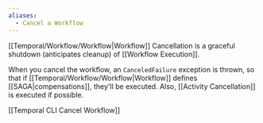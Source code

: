 ```yaml
---
aliases:
  - Cancel a Workflow
---
```

[[Temporal/Workflow/Workflow|Workflow]] Cancellation is a graceful shutdown (anticipates cleanup) of [[Workflow Execution]].

When you cancel the workflow, an `CanceledFailure` exception is thrown, so that if [[Temporal/Workflow/Workflow|Workflow]] defines [[SAGA|compensations]], they'll be executed. Also, [[Activity Cancellation]] is executed if possible.

[[Temporal CLI Cancel Workflow]]